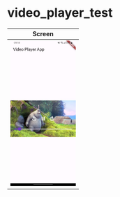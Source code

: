 # video_player_test

| Screen                               |    
|-------------------------------------|
| <img src="./image.jpg" width="150"> | 

